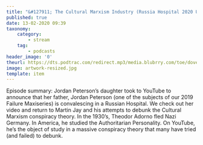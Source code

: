 ```yaml
---
title: "&#127911; The Cultural Marxism Industry (Russia Hospital 2020 Update)"
published: true
date: 13-02-2020 09:39
taxonomy:
    category:
        - stream
    tag:
        - podcasts
header_image: '0'
theurl: https://dts.podtrac.com/redirect.mp3/media.blubrry.com/toe/dovetail.prxu.org/toe/edac8585-66e9-4d8a-9207-fa37ea8dd1ae/Episode_143_failureupdate2020.mp3
image: artwork-resized.jpg
template: item
--- 
```

Episode summary: Jordan Peterson’s daughter took to YouTube to announce that her father, Jordan Peterson (one of the subjects of our 2019 Failure Maxiseries) is convalescing in a Russian Hospital. We check out her video and return to Martin Jay and his attempts to debunk the Cultural Marxism conspiracy theory. In the 1930’s, Theodor Adorno fled Nazi Germany. In America, he studied the Authoritarian Personality. On YouTube, he’s the object of study in a massive conspiracy theory that many have tried (and failed) to debunk.
